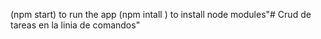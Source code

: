 (npm start) to run the app
(npm intall ) to install node modules"# Crud de tareas en la linia de comandos" 
